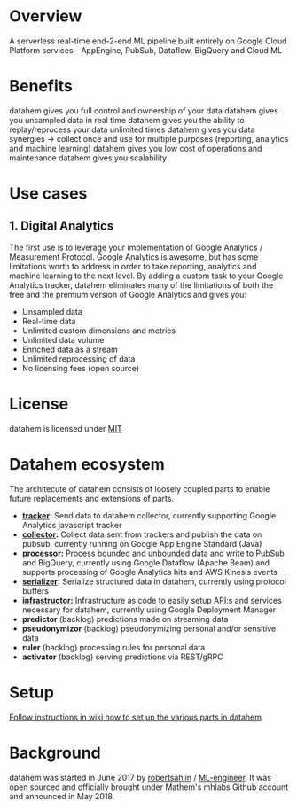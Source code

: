 # Overview
A serverless real-time end-2-end ML pipeline built entirely on Google Cloud Platform services - AppEngine, PubSub, Dataflow, BigQuery and Cloud ML

# Benefits
datahem gives you full control and ownership of your data
datahem gives you unsampled data in real time
datahem gives you the ability to replay/reprocess your data unlimited times
datahem gives you data synergies -> collect once and use for multiple purposes (reporting, analytics and machine learning)
datahem gives you low cost of operations and maintenance
datahem gives you scalability

# Use cases

## 1. Digital Analytics
The first use is to leverage your implementation of Google Analytics / Measurement Protocol. Google Analytics is awesome, but has some limitations worth to address in order to take reporting, analytics and machine learning to the next level. By adding a custom task to your Google Analytics tracker, datahem eliminates many of the limitations of both the free and the premium version of Google Analytics and gives you:
- Unsampled data
- Real-time data
- Unlimited custom dimensions and metrics
- Unlimited data volume
- Enriched data as a stream
- Unlimited reprocessing of data
- No licensing fees (open source)

# License
datahem is licensed under [MIT](https://opensource.org/licenses/MIT)

# Datahem ecosystem
The architecute of datahem consists of loosely coupled parts to enable future replacements and extensions of parts.

* **[tracker](https://github.com/mhlabs/datahem.tracker):** Send data to datahem collector, currently supporting Google Analytics javascript tracker
* **[collector](https://github.com/mhlabs/datahem.collector):** Collect data sent from trackers and publish the data on pubsub, currently running on Google App Engine Standard (Java)
* **[processor](https://github.com/mhlabs/datahem.processor):** Process bounded and unbounded data and write to PubSub and BigQuery, currently using Google Dataflow (Apache Beam) and supports processing of Google Analytics hits and AWS Kinesis events
* **[serializer](https://github.com/mhlabs/datahem.serializer):** Serialize structured data in datahem, currently using protocol buffers
* **[infrastructor](https://github.com/mhlabs/datahem.infrastructor):** Infrastructure as code to easily setup API:s and services necessary for datahem, currently using Google Deployment Manager
* **predictor** (backlog) predictions made on streaming data
* **pseudonymizor** (backlog) pseudonymizing personal and/or sensitive data
* **ruler** (backlog) processing rules for personal data
* **activator** (backlog) serving predictions via REST/gRPC

# Setup
[Follow instructions in wiki how to set up the various parts in datahem](https://github.com/mhlabs/datahem/wiki/Setup)

# Background
datahem was started in June 2017 by [robertsahlin](https://github.com/robertsahlin) / [ML-engineer](https://github.com/ML-engineer). It was open sourced and officially brought under Mathem's mhlabs Github account and announced in May 2018.
